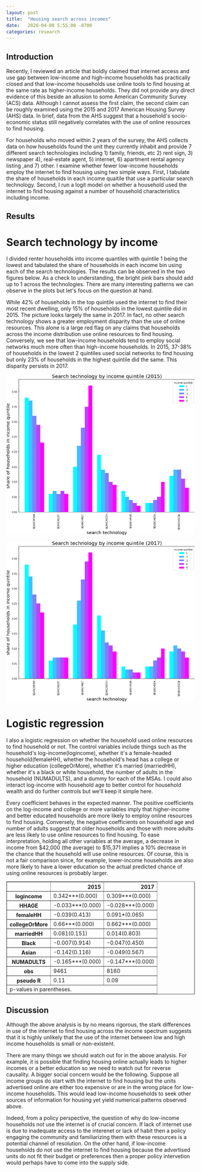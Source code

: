 ```yaml
---
layout: post
title:  "Housing search across incomes"
date:   2020-04-08 5:55:00 -0700
categories: research
---
```


## Introduction 

Recently, I reviewed an article that boldly claimed that internet access and use gap between low-income and high-income households has practically closed and that low-income households use online tools to find housing at the same rate as higher-income households. They did not provide any direct evidence of this beside an allusion to some American Community Survey (ACS) data. Although I cannot assess the first claim, the second claim can be roughly examined using the 2015 and 2017 American Housing Survey (AHS) data. In brief, data from the AHS suggest that a household's socio-economic status still negatively correlates with the use of online resources to find housing.


For households who moved within 2 years of the survey, the AHS collects data on how households found the unit they currently inhabit and provide 7 different search technologies including 1) family, friends, etc 2) rent sign, 3) newspaper 4), real-estate agent, 5) internet, 6) apartment rental agency listing ,and 7) other. I examine whether fewer low-income households employ the internet to find housing using two simple ways. First, I tabulate the share of households in each income quaitile that use a particular search technology. Second, I run a logit model on whether a household used the internet to find housing against a number of household characteristics including income. 


## Results

# Search technology by income

I divided renter households into income quantiles with quintile 1 being the lowest and tabulated the share of households in each income bin using each of the search technologies. The results can be observed in the two figures below. As a check to understanding, the bright pink bars should add up to 1 across the technologies. There are many interesting patterns we can observe in the plots but let's focus on the question at hand. 


While 42% of households in the top quintile used the internet to find their most recent dwelling, only 15% of households in the lowest quintile did in 2015. The picture looks largely the same in 2017. In fact, no other search technology shows a greater employment disparity than the use of online resources. This alone is a large red flag on any claims that households across the income distribution use online resources to find housing. Conversely, we see that low-income households tend to employ social networks much more often than high-income households. In 2015, 37-38% of households in the lowest 2 quintiles used social networks to find housing but only 23% of households in the highest quintile did the same. This disparity persists in 2017. 

![searchTech2015](/images/searchTech_2015.png)

![searchTech2017](/images/searchTech_2017.png)

# Logistic regression

I also a logistic regression on whether the household used online resources to find household or not. The control variables include things such as the household's log-income(logincome), whether it's a female-headed household(femaleHH), whether the household's head has a college or higher education (collegeOrMore), whether it's married (marriedHH), whether it's a black or white household, the number of adults in the household (NUMADULTS), and a dummy for each of the MSAs. I could also interact log-income with household age to better control for household wealth and do further controls but we'll keep it simple here. 


Every coefficient behaves in the expected manner. The positive coefficients on the log-income and college or more variables imply that higher-income and better educated households are more likely to employ online resources to find housing. Conversely, the negative coefficients on household age and number of adults suggest that older households and those with more adults are less likely to use online resources to find housing. To ease interpretation, holding all other variables at the average, a decrease in income from $42,000 (the average) to $15,371 implies a 10% decrease in the chance that the household will use online resources. Of course, this is not a fair comparison since, for example, lower-income households are also more likely to have a lower education so the actual predicted chance of using online resources is probably larger. 

<div class="output_html rendered_html output_subarea output_execute_result">
<div>
<style scoped>
    .dataframe tbody tr th:only-of-type {
        vertical-align: middle;
    }

    .dataframe tbody tr th {
        vertical-align: top;
    }

    .dataframe thead th {
        text-align: right;
    }
</style>
<table border="1" class="dataframe">
  <thead>
    <tr style="text-align: right;">
      <th></th>
      <th>2015</th>
      <th>2017</th>
    </tr>
  </thead>
  <tfoot><tr><td colspan="3">p-values in parentheses.</td></tr></tfoot>
  <tbody>
    <tr>
      <th>logincome</th>
      <td>0.342***(0.000)</td>
      <td>0.309***(0.000)</td>
    </tr>
    <tr>
      <th>HHAGE</th>
      <td>-0.033***(0.000)</td>
      <td>-0.028***(0.000)</td>
    </tr>
    <tr>
      <th>femaleHH</th>
      <td>-0.039(0.413)</td>
      <td>0.091*(0.065)</td>
    </tr>
    <tr>
      <th>collegeOrMore</th>
      <td>0.66***(0.000)</td>
      <td>0.662***(0.000)</td>
    </tr>
    <tr>
      <th>marriedHH</th>
      <td>0.081(0.151)</td>
      <td>0.014(0.803)</td>
    </tr>
    <tr>
      <th>Black</th>
      <td>-0.007(0.914)</td>
      <td>-0.047(0.450)</td>
    </tr>
    <tr>
      <th>Asian</th>
      <td>-0.142(0.116)</td>
      <td>-0.049(0.567)</td>
    </tr>
    <tr>
      <th>NUMADULTS</th>
      <td>-0.165***(0.000)</td>
      <td>-0.147***(0.000)</td>
    </tr>
    <tr>
      <th>obs</th>
      <td>9461</td>
      <td>8160</td>
    </tr>
    <tr>
      <th>pseudo R</th>
      <td>0.11</td>
      <td>0.09</td>
    </tr>
  </tbody>
</table>
</div>
</div>

## Discussion

Although the above analysis is by no means rigorous, the stark differences in use of the internet to find housing across the income spectrum suggests that it is highly unlikely that the use of the internet between low and high income households is small or non-existent. 


There are many things we should watch out for in the above analysis. For example, it is possible that finding housing online actually leads to higher incomes or a better education so we need to watch out for reverse causality. A bigger social concern would be the following. Suppose all income groups do start with the internet to find housing but the units advertised online are either too expensive or are in the wrong place for low-income households. This would lead low-income households to seek other sources of information for housing yet yield numerical patterns observed above.


Indeed, from a policy perspective, the question of why do low-income households not use the internet is of crucial concern. If lack of internet use is due to inadequate access to the interenet or lack of habit then a policy engaging the community and familiarizing them with these resources is a potential channel of resolution. On the other hand, if low-income households do not use the internet to find housing because the advertised units do not fit their budget or preferences then a proper policy intervetion would perhaps have to come into the supply side. 

